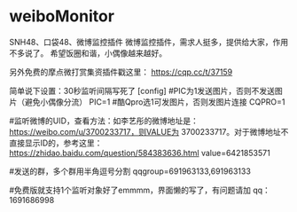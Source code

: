 # weiboMonitor
SNH48、口袋48、微博监控插件
微博监控插件，需求人挺多，提供给大家，作用不多说了。
希望饭圈和谐，小偶像越来越好。

另外免费的摩点微打赏集资插件戳这里：
https://cqp.cc/t/37159

简单说下设置：30秒监听间隔写死了
[config]
#PIC为1发送图片，否则不发送图片（避免小偶像分流）
PIC=1
#酷Qpro选1可发图片，否则发图片连接
CQPRO=1

#监听微博的UID，查看方法：如李艺彤的微博地址是：https://weibo.com/u/3700233717，则VALUE为 3700233717。对于微博地址不直接显示ID的，参考这里：https://zhidao.baidu.com/question/584383636.html
value=6421853571

#发送的群，多个群用半角逗号分割
qqgroup=691963133,691963133

#免费版就支持1个监听对象好了emmmm，界面懒的写了，有问题请加 qq：1691686998
